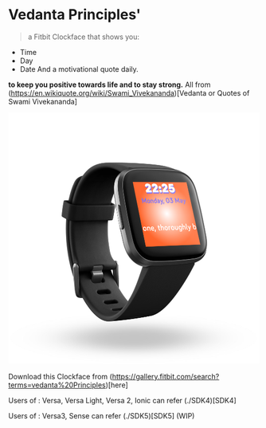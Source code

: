 # Vedanta Principles'


 > a Fitbit Clockface that shows you:

 - Time
 - Day
 - Date
 And a motivational quote daily.

 **to keep you positive towards life and to stay strong.**
 All from (https://en.wikiquote.org/wiki/Swami_Vivekananda)[Vedanta or Quotes of Swami Vivekananda]

![mvn_java_versions](./wiki/clockface-vedanta-image.png)

 Download this Clockface from (https://gallery.fitbit.com/search?terms=vedanta%20Principles)[here]


Users of : Versa, Versa Light, Versa 2, Ionic can refer (./SDK4)[SDK4]

Users of : Versa3, Sense can refer (./SDK5)[SDK5] (WIP)
